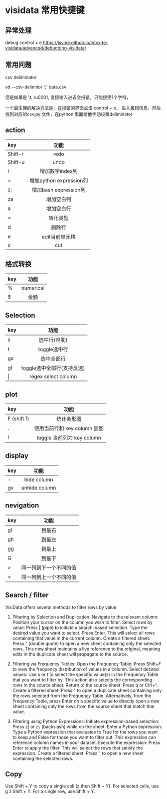 


# visidata 常用快捷键


## 异常处理
debug 
control + e
https://jsvine.github.io/intro-to-visidata/advanced/debugging-visidata/

## 常用问题

csv deliminator 

vd --csv-delimitor ';' data.csv

但是如果是 \t, \u0001, 直接输入进去会报错，只能接受1个字符，

一个最生硬的解决方法是，在报错的界面点击 control + e， 进入报错信息，然后
找到对应的csv.py 文件，在python 里面给他手动设置deliminator




## action

| key | 功能 |
| :----- | :----: |
| Shift-r | redo |
| Shift-u | undo |
| i  | 增加数字index列 |
| =  | 增加python expression列 |
| z;  | 增加bash expression列 |
| za  | 增加空白列 |
| a  | 增加空白行 |
| =  | 转化类型 |
| d  | 删除行 |
| e  | edit当前单元格 |
| x  | cut |

## 格式转换

| key | 功能 |
| :----- | :----: |
| % | numerical |
| $ | 金额 |

## Selection

| key | 功能 |
| :----- | :----: |
| s | 选中行(鸡肋) |
| t | toggle选中行 |
| gs | 选中全部行 |
| gt | toggle选中全部行(支持反选) |
|  &#124; | regex select column |


## plot
| key | 功能 |
| :----- | :----: |
|  F (shift f) | 统计条形图 |
| . | 使用当前行和 key column 画图 |
| ! | toggle 当前列为 key column |


## display


| key | 功能 |
| :----- | :----: |
| - | hide column |
| gv | unhide column |

## nevigation

| key | 功能 |
| :----- | :----: |
| gl | 到最右 |
| gh | 到最左 |
| gg | 到最上 |
| G | 到最下 |
| > | 同一列到下一个不同的值 |
| < | 同一列到上一个不同的值 |



## Search / filter

VisiData offers several methods to filter rows by value:

1. Filtering by Selection and Duplication:
Navigate to the relevant column: Position your cursor on the column you wish to filter.
Select rows by value:
Press | (pipe) to initiate a search-based selection.
Type the desired value you want to select.
Press Enter. This will select all rows containing that value in the current column.
Create a filtered sheet: Press " (double quote) to open a new sheet containing only the selected rows. This new sheet maintains a live reference to the original, meaning edits in the duplicate sheet will propagate to the source. 

2. Filtering via Frequency Tables:
Open the Frequency Table: Press Shift+F to view the frequency distribution of values in a column.
Select desired values: Use s or t to select the specific value(s) in the Frequency Table that you want to filter by. This action also selects the corresponding rows in the source sheet.
Return to the source sheet: Press q or Ctrl+^.
Create a filtered sheet: Press " to open a duplicate sheet containing only the rows selected from the Frequency Table.
Alternatively, from the Frequency Table, press Enter on a specific value to directly open a new sheet containing only the rows from the source sheet that match that value. 

3. Filtering using Python Expressions:
Initiate expression-based selection: Press z| or `z\` (backslash) while on the sheet.
Enter a Python expression: Type a Python expression that evaluates to True for the rows you want to keep and False for those you want to filter out. This expression can reference column names in your dataset.
Execute the expression: Press Enter to apply the filter. This will select the rows that satisfy the expression.
Create a filtered sheet: Press " to open a new sheet containing the selected rows.



## Copy

Use Shift + Y to copy a single cell (z then Shift + Y). For selected cells, use g z Shift + Y. For a single row, use Shift + Y.










